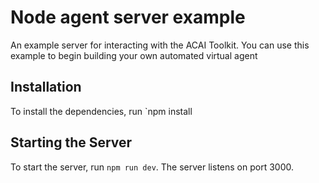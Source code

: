 # Node agent server example

An example server for interacting with the ACAI Toolkit. You can use this example to begin building your own automated virtual agent

## Installation

To install the dependencies, run `npm install

## Starting the Server

To start the server, run `npm run dev`. The server listens on port 3000.
